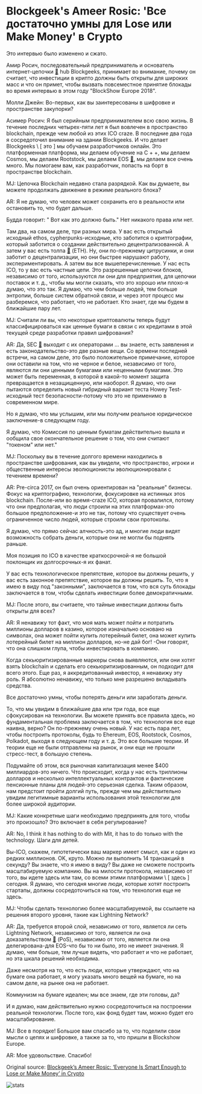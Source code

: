 # Blockgeek's Ameer Rosic: 'Все достаточно умны для Lose или Make Money' в Crypto

Это интервью было изменено и сжато.

Амир Росич, последовательный предприниматель и основатель интернет-цепочки  [🔗](https://cointelegraph.com/tags/blockchain)  hub Blockgeeks, принимает во внимание, почему он считает, что инвестиции в крипто должны быть открыты для широких масс и что он примет, чтобы вызвать повсеместное принятие блокады во время интервью в этом году "BlockShow Europe 2018".

Молли Джейн: Во-первых, как вы заинтересованы в шифровке и пространстве закупорки?

Асимер Росич: Я был серийным предпринимателем всю свою жизнь. В течение последних четырех-пяти лет я был вовлечен в пространство blockchain, прежде чем любой из этих ICO craze. В последние два года я сосредоточил внимание на здании Blockgeeks. И что делает Blockgeeks \ [ это \] мы обучаем разработчиков онлайн. Это платформенная платформа, мы делаем обучение на C + +, мы делаем Cosmos, мы делаем Rootstock, мы делаем EOS  [🔗](https://cointelegraph.com/tags/eos), мы делаем все очень много. Мы помогаем вам, как разработчик, попасть на борт в пространстве blockchain.

MJ: Цепочка Blockchain недавно стала разрядкой. Как вы думаете, вы можете продолжать движение в режиме реального блока?

AR: Я не думаю, что человек может сохранить его в реальности или остановить то, что будет дальше.

Будда говорит: " Вот как это должно быть." Нет никакого права или нет.

Там два, на самом деле, три разных мира. У вас есть открытый исходный ethos, cypherpunks-исходные, кто заботится о криптографии, который заботится о создании действительно децентрализованной. А затем у вас есть толпа  [🔗](https://cointelegraph.com/ethereum-price-index)  (ETH). Ну, они по-прежнему цитрусинки, и они заботит о децентрализации, но они быстрее нарушают работу, экспериментировать. А затем вы все вышеперечисленные. У нас есть ICO, то у вас есть частные цепи. Это разрешенные цепочки блоков, независимо от того, используются ли они для предприятия, для цепочки поставок и т. д., чтобы мы могли сказать, что это хорошо или плохо-я думаю, что это так. Я думаю, что чем больше людей, тем больше энтропии, больше систем обратной связи, и через этот процесс мы разберемся, что работает, что не работает. Кто знает, где мы будем в ближайшие пару лет.



MJ: Считали ли вы, что некоторые криптовалюты теперь будут классифицироваться как ценные бумаги в связи с их кредитами в этой текущей среде разработки правил шифрования?

AR: Да, SEC  [🔗](https://cointelegraph.com/tags/sec)  выходит с их операторами ... вы знаете, есть заявления и есть законодательство-это две разные вещи. Со времени последней встречи, на самом деле, это было положительное примечание, которое они оставили на том, что не черное и белое, независимо от того, являются ли они ценными бумагами или неценными бумагами. Это может быть переменная, в которой в какой-то момент защита превращается в незащищенную, или наоборот. Я думаю, что они пытаются определить новый гибридный вариант теста Howey Test-исходный тест безопасности-потому что это не применимо в современном мире.

Но я думаю, что мы услышим, или мы получим реальное юридическое заключение-в следующем году.

Я думаю, что Комиссия по ценным буматам действительно вышла и ообщила свое окончательное решение о том, что они считают "токеном" или нет."

MJ: Поскольку вы в течение долгого времени находились в пространстве шифрования, как вы увидели, что пространство, игроки и общественные интересы эволюционисты эволюционировали с течением времени?

AR: Pre-circa 2017, он был очень ориентирован на "реальные" бизнесы. Фокус на криптографию, технологии, фокусировке на истинных этos blockchain. После-или во время-craze ICO, которая провалился, потому что они предполагая, что люди строили на этих платформах-это большое предположение-и это не так, потому что существует очень ограниченное число людей, которые строили свои протоколы.

Я думаю, что прямо сейчас алчность-это ад, и многие люди видят возможность собрать деньги, которые они не могли бы поднять раньше.

Моя позиция по ICO в качестве краткосрочной-я не большой поклонщик их долгосрочных-я их фанат.

У вас есть технологическое препятствие, которое вы должны решить, у вас есть законное препятствие, которое вы должны решить. То, что я имею в виду под "законными", заключается в том, что вся суть блокады заключается в том, чтобы сделать инвестиции более демократичными.

MJ: После этого, вы считаете, что тайные инвестиции должны быть открыты для всех?

AR: Я ненавижу тот факт, что моя мать может пойти и потратить миллионы долларов в казино, которое изначально основано на символах, она может пойти купить лотерейный билет, она может купить лотерейный билет на миллион долларов, но-не дай бог! -Они говорят, что она слишком глупа, чтобы инвестировать в компанию.

Когда секьюритизированные маркеры снова выявляются, или они хотят взять blockchain и сделать его секьюритизированным, он подходит для всего этого. Еще раз, я аккредитованный инвестор, я ненавижу эту роль. Я абсолютно ненавижу, что только мне разрешено вкладывать средства.

Все достаточно умны, чтобы потерять деньги или заработать деньги.

То, что мы увидим в ближайшие два или три года, все еще сфокусирован на технологии. Вы можете принять все правила здесь, но фундаментальная проблема заключается в том, что технология все еще наивна, верно? Он по-прежнему очень новый. У нас есть пара лет, чтобы построить протоколы, будь то Ehereum, EOS, Rootstock, Cosmos, Polkadot, выходя в следующем году и т. д. Это все большие теории. И теории еще не были отправлены на рынок, и они еще не прошли стресс-тест, в большую степень.

Подумайте об этом, вся рыночная капитализация менее $400 миллиардов-это ничего. Что происходит, когда у нас есть триллионы долларов и несколько интеллектуальных контрактов и фактические пенсионные планы для людей-это серьезная сделка. Таким образом, нам предстоит пройти долгий путь, прежде чем мы действительно увидим легитимные варианты использования этой технологии для более широкой аудитории.

MJ: Какие конкретные шаги необходимо предпринять для того, чтобы это произошло? Это включает в себя регулирование?

AR: No, I think it has nothing to do with Mit, it has to do только with the technology. Шаги для детей.

Вы-ICO, скажем, гипотетически ваш маркер имеет смысл, как и один из редких миллионов. OK, круто. Можно ли выполнить 14 транзакций в секунду? Вы знаете, что я имею в виду? Вы даже не сможете построить масштабируемую компанию. Вы на милости протокола, независимо от того, вы идете здесь или там, со всеми этими платформами \ [ здесь \] сегодня. Я думаю, что сегодня многие люди, которые хотят построить стартапы, должны сосредоточиться на том, что технология еще не здесь.

MJ: Чтобы сделать технологию более масштабируемой, вы ссылаете на решения второго уровня, такие как Lightning Network?

AR: Да, требуется второй слой, независимо от того, является ли сеть Lightning Network, независимо от того, является ли она доказательством  [🔗](https://cointelegraph.com/tags/pos)  (PoS), независимо от того, является ли она делегирована-для EOS-что бы то ни было, это не имеет значения. Я думаю, чем больше, тем лучше видеть, что работает и что не работает, но эта шкала решений необходима.

Даже несмотря на то, что есть люди, которые утверждают, что на бумаге она работает, я могу указать много вещей на бумаге, но на самом деле, на рынке она не работает.

Коммунизм на бумаге идеален; мы все знаем, где эти головы, да?

И я думаю, нам действительно нужно сосредоточиться на построении реальной технологии. После того, как фонд будет там, можно будет его масштабирование.

MJ: Все в порядке! Большое вам спасибо за то, что поделили свои мысли о цепях и шифровке, а также за то, что пришли в Blockshow Europe.

AR: Мое удовольствие. Спасибо!

Original source: [Blockgeek’s Ameer Rosic: ‘Everyone Is Smart Enough to Lose or Make Money’ in Crypto](https://cointelegraph.com/news/blockgeek-s-ameer-rosic-everyone-is-smart-enough-to-lose-or-make-money-in-crypto)

![stats](https://c.statcounter.com/11760860/0/a89fa40b/1/ "stats")
